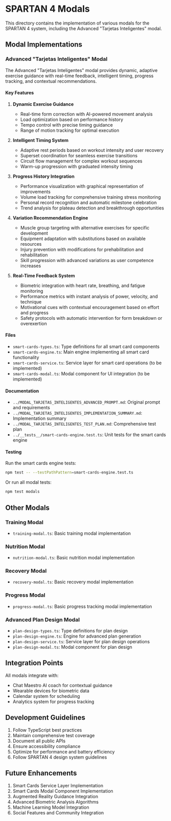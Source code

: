 # SPARTAN 4 Modals

This directory contains the implementation of various modals for the SPARTAN 4 system, including the Advanced "Tarjetas Inteligentes" modal.

## Modal Implementations

### Advanced "Tarjetas Inteligentes" Modal

The Advanced "Tarjetas Inteligentes" modal provides dynamic, adaptive exercise guidance with real-time feedback, intelligent timing, progress tracking, and contextual recommendations.

#### Key Features

1. **Dynamic Exercise Guidance**
   - Real-time form correction with AI-powered movement analysis
   - Load optimization based on performance history
   - Tempo control with precise timing guidance
   - Range of motion tracking for optimal execution

2. **Intelligent Timing System**
   - Adaptive rest periods based on workout intensity and user recovery
   - Superset coordination for seamless exercise transitions
   - Circuit flow management for complex workout sequences
   - Warm-up progression with graduated intensity timing

3. **Progress History Integration**
   - Performance visualization with graphical representation of improvements
   - Volume load tracking for comprehensive training stress monitoring
   - Personal record recognition and automatic milestone celebration
   - Trend analysis for plateau detection and breakthrough opportunities

4. **Variation Recommendation Engine**
   - Muscle group targeting with alternative exercises for specific development
   - Equipment adaptation with substitutions based on available resources
   - Injury prevention with modifications for prehabilitation and rehabilitation
   - Skill progression with advanced variations as user competence increases

5. **Real-Time Feedback System**
   - Biometric integration with heart rate, breathing, and fatigue monitoring
   - Performance metrics with instant analysis of power, velocity, and technique
   - Motivational cues with contextual encouragement based on effort and progress
   - Safety protocols with automatic intervention for form breakdown or overexertion

#### Files

- `smart-cards-types.ts`: Type definitions for all smart card components
- `smart-cards-engine.ts`: Main engine implementing all smart card functionality
- `smart-cards-service.ts`: Service layer for smart card operations (to be implemented)
- `smart-cards-modal.ts`: Modal component for UI integration (to be implemented)

#### Documentation

- `../MODAL_TARJETAS_INTELIGENTES_ADVANCED_PROMPT.md`: Original prompt and requirements
- `../MODAL_TARJETAS_INTELIGENTES_IMPLEMENTATION_SUMMARY.md`: Implementation summary
- `../MODAL_TARJETAS_INTELIGENTES_TEST_PLAN.md`: Comprehensive test plan
- `../__tests__/smart-cards-engine.test.ts`: Unit tests for the smart cards engine

#### Testing

Run the smart cards engine tests:
```bash
npm test -- --testPathPattern=smart-cards-engine.test.ts
```

Or run all modal tests:
```bash
npm test modals
```

## Other Modals

### Training Modal
- `training-modal.ts`: Basic training modal implementation

### Nutrition Modal
- `nutrition-modal.ts`: Basic nutrition modal implementation

### Recovery Modal
- `recovery-modal.ts`: Basic recovery modal implementation

### Progress Modal
- `progress-modal.ts`: Basic progress tracking modal implementation

### Advanced Plan Design Modal
- `plan-design-types.ts`: Type definitions for plan design
- `plan-design-engine.ts`: Engine for advanced plan generation
- `plan-design-service.ts`: Service layer for plan design operations
- `plan-design-modal.ts`: Modal component for plan design

## Integration Points

All modals integrate with:
- Chat Maestro AI coach for contextual guidance
- Wearable devices for biometric data
- Calendar system for scheduling
- Analytics system for progress tracking

## Development Guidelines

1. Follow TypeScript best practices
2. Maintain comprehensive test coverage
3. Document all public APIs
4. Ensure accessibility compliance
5. Optimize for performance and battery efficiency
6. Follow SPARTAN 4 design system guidelines

## Future Enhancements

1. Smart Cards Service Layer Implementation
2. Smart Cards Modal Component Implementation
3. Augmented Reality Guidance Integration
4. Advanced Biometric Analysis Algorithms
5. Machine Learning Model Integration
6. Social Features and Community Integration